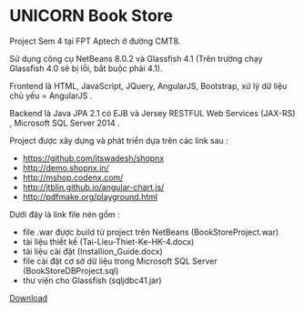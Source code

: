 # UNICORN Book Store
Project Sem 4 tại FPT Aptech ở đường CMT8.

Sử dụng công cụ NetBeans 8.0.2 và Glassfish 4.1 (Trên trường chạy Glassfish 4.0 sẽ bị lỗi, bắt buộc phải 4.1).

Frontend là HTML, JavaScript, JQuery, AngularJS, Bootstrap, xử lý dữ liệu chủ yếu = AngularJS .

Backend là Java JPA 2.1 có EJB và Jersey RESTFUL Web Services (JAX-RS) , Microsoft SQL Server 2014 .

Project được xây dựng và phát triển dựa trên các link sau :
+ https://github.com/itswadesh/shopnx
+ http://demo.shopnx.in/
+ http://mshop.codenx.com/
+ http://jtblin.github.io/angular-chart.js/
+ http://pdfmake.org/playground.html 

Dưới đây là link file nén gồm :
+ file .war được build từ project trên NetBeans (BookStoreProject.war)
+ tài liệu thiết kế (Tai-Lieu-Thiet-Ke-HK-4.docx)
+ tài liệu cài đặt (Installion_Guide.docx)
+ file cài đặt cơ sở dữ liệu trong Microsoft SQL Server (BookStoreDBProject.sql)
+ thư viện cho Glassfish (sqljdbc41.jar)

[Download](https://raw.githubusercontent.com/phamtienmanh/Project/master/%5BProject_SEM_4%5DF2-13-1508-C0_Group3_Unicorn.rar)
